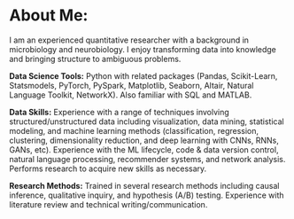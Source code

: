 # About Me:
I am an experienced quantitative researcher with a background in microbiology and neurobiology. I enjoy transforming data into knowledge and bringing structure to ambiguous problems.

**Data Science Tools:** Python with related packages (Pandas, Scikit-Learn, Statsmodels, PyTorch, PySpark, Matplotlib, Seaborn, Altair, Natural Language Toolkit, NetworkX). Also familiar with SQL and MATLAB.

**Data Skills:** Experience with a range of techniques involving structured/unstructured data including visualization, data mining, statistical modeling, and machine learning methods (classification, regression, clustering, dimensionality reduction, and deep learning with CNNs, RNNs, GANs, etc). Experience with the ML lifecycle, code & data version control, natural language processing, recommender systems, and network analysis. Performs research to acquire new skills as necessary.

**Research Methods:** Trained in several research methods including causal inference, qualitative inquiry, and hypothesis (A/B) testing. Experience with literature review and technical writing/communication.

<!--
# Tech Stack:
![Python](https://img.shields.io/badge/python-3670A0?style=for-the-badge&logo=python&logoColor=ffdd54)![Anaconda](https://img.shields.io/badge/Anaconda-%2344A833.svg?style=for-the-badge&logo=anaconda&logoColor=white) ![SQLite](https://img.shields.io/badge/sqlite-%2307405e.svg?style=for-the-badge&logo=sqlite&logoColor=white) ![Postgres](https://img.shields.io/badge/postgres-%23316192.svg?style=for-the-badge&logo=postgresql&logoColor=white) ![MySQL](https://img.shields.io/badge/mysql-%2300f.svg?style=for-the-badge&logo=mysql&logoColor=white) ![NumPy](https://img.shields.io/badge/numpy-%23013243.svg?style=for-the-badge&logo=numpy&logoColor=white) ![Pandas](https://img.shields.io/badge/pandas-%23150458.svg?style=for-the-badge&logo=pandas&logoColor=white) ![Plotly](https://img.shields.io/badge/Plotly-%233F4F75.svg?style=for-the-badge&logo=plotly&logoColor=white) ![scikit-learn](https://img.shields.io/badge/scikit--learn-%23F7931E.svg?style=for-the-badge&logo=scikit-learn&logoColor=white) ![SciPy](https://img.shields.io/badge/SciPy-%230C55A5.svg?style=for-the-badge&logo=scipy&logoColor=%white)



<!--
## Socials:
[![LinkedIn](https://img.shields.io/badge/LinkedIn-%230077B5.svg?logo=linkedin&logoColor=white)](https://linkedin.com/in/clmangham) 



# GitHub Stats:
![](https://github-readme-stats.vercel.app/api?username=clmangham&theme=dark&hide_border=false&include_all_commits=false&count_private=false)<br/>
![](https://github-readme-streak-stats.herokuapp.com/?user=clmangham&theme=dark&hide_border=false)<br/>
![](https://github-readme-stats.vercel.app/api/top-langs/?username=clmangham&theme=dark&hide_border=false&include_all_commits=false&count_private=false&layout=compact)

**clmangham/clmangham** is a ✨ _special_ ✨ repository because its `README.md` (this file) appears on your GitHub profile.

Here are some ideas to get you started:

- 🔭 I’m currently working on ...
- 🌱 I’m currently learning ...
- 👯 I’m looking to collaborate on ...
- 🤔 I’m looking for help with ...
- 💬 Ask me about ...
- 📫 How to reach me: ...
- 😄 Pronouns: ...
- ⚡ Fun fact: ...
-->
